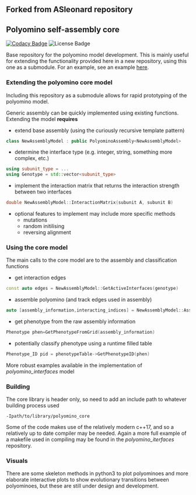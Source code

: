 ## Forked from ASleonard repository

## Polyomino self-assembly core
[![Codacy Badge](https://api.codacy.com/project/badge/Grade/821948e0aa6c4984b448536609d64e85)](https://www.codacy.com/app/ASLeonard/polyomino_core?utm_source=github.com&amp;utm_medium=referral&amp;utm_content=ASLeonard/polyomino_core&amp;utm_campaign=Badge_Grade)
![License Badge](https://img.shields.io/github/license/ASLeonard/polyomino_core.svg?style=flat)

Base repository for the polyomino model development. This is mainly useful for extending the functionality provided here in a new repository, using this one as a submodule. For an example, see an example [here](https://github.com/ASLeonard/polyomino_interfaces).

### Extending the polyomino core model
Including this repository as a submodule allows for rapid prototyping of the polyomino model.

Generic assembly can be quickly implemented using existing functions. Extending the model **requires**
  - extend base assembly (using the curiously recursive template pattern)
```cpp
class NewAssemblyModel : public PolyominoAssembly<NewAssemblyModel>
```
  - determine the interface type (e.g. integer, string, something more complex, etc.)
```cpp
using subunit_type = ...
using Genotype = std::vector<subunit_type>
```
  - implement the interaction matrix that returns the interaction strength between two interfaces
```cpp
double NewAssemblyModel::InteractionMatrix(subunit A, subunit B)
```
  - optional features to implement may include more specific methods
    - mutations
    - random initilising
    - reversing alignment
    
### Using the core model
The main calls to the core model are to the assembly and classification functions
  - get interaction edges
  ```cpp
  const auto edges = NewAssemblyModel::GetActiveInterfaces(genotype)
  ```
  - assemble polyomino (and track edges used in assembly)
  ```cpp
  auto [assembly_information,interacting_indices] = NewAssemblyModel::AssemblePolyomino(edges)
  ```
  - get phenotype from the raw assembly information
  ```cpp
  Phenotype phen=GetPhenotypeFromGrid(assembly_information)
  ```
  - potentially classify phenotype using a runtime filled table
  
  ```cpp
  Phenotype_ID pid = phenotypeTable->GetPhenotypeID(phen)
  ```
  
More robust examples available in the implementation of _polyomino\_interfaces_ model

### Building
The core library is header only, so need to add an include path to whatever building process used
```make
-Ipath/to/library/polyomino_core
```
 Some of the code makes use of the relatively modern c++17, and so a relatively up to date compiler may be needed. Again a more full example of a makefile used in compiling may be found in the _polyomino\_iterfaces_ repository.

### Visuals
There are some skeleton methods in python3 to plot polyominoes and more elaborate interactive plots to show evolutionary transitions between polyominoes, but these are still under design and development.
